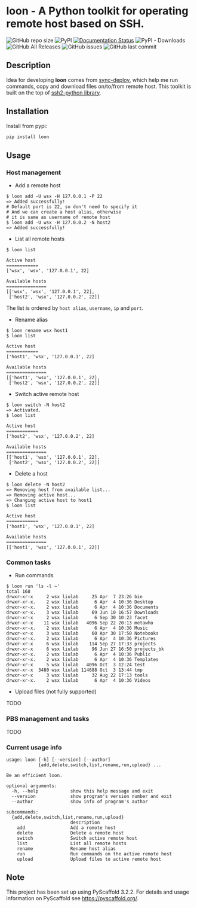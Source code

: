 # loon - A Python toolkit for operating remote host based on SSH.

![GitHub repo size](https://img.shields.io/github/repo-size/ShixiangWang/loon) ![PyPI](https://img.shields.io/pypi/v/loon?color=blue) [![Documentation Status](https://readthedocs.org/projects/loon/badge/?version=latest)](https://loon.readthedocs.io/en/latest/?badge=latest) ![PyPI - Downloads](https://img.shields.io/pypi/dm/loon) ![GitHub All Releases](https://img.shields.io/github/downloads/ShixiangWang/loon/total) ![GitHub issues](https://img.shields.io/github/issues-raw/ShixiangWang/loon) ![GitHub last commit](https://img.shields.io/github/last-commit/ShixiangWang/loon) 


## Description

Idea for developing **loon** comes from [sync-deploy](https://github.com/ShixiangWang/sync-deploy), which help me run commands, copy and download files on/to/from remote host. This toolkit is built on the top of [ssh2-python library](https://github.com/ParallelSSH/ssh2-python).

## Installation

Install from pypi:

```bash
pip install loon
```

## Usage

### Host management

- Add a remote host

```shell
$ loon add -U wsx -H 127.0.0.1 -P 22
=> Added successfully!
# Default port is 22, so don't need to specify it
# And we can create a host alias, otherwise
# it is same as username of remote host
$ loon add -U wsx -H 127.0.0.2 -N host2      
=> Added successfully!
```

- List all remote hosts

```shell
$ loon list

Active host
============
['wsx', 'wsx', '127.0.0.1', 22]

Available hosts
===============
[['wsx', 'wsx', '127.0.0.1', 22],
 ['host2', 'wsx', '127.0.0.2', 22]]
```

The list is ordered by `host alias`, `username`, `ip` and `port`.

- Rename alias

```shell
$ loon rename wsx host1
$ loon list

Active host
============
['host1', 'wsx', '127.0.0.1', 22]

Available hosts
===============
[['host1', 'wsx', '127.0.0.1', 22],
 ['host2', 'wsx', '127.0.0.2', 22]]
```

- Switch active remote host

```shell
$ loon switch -N host2
=> Activated.
$ loon list

Active host
============
['host2', 'wsx', '127.0.0.2', 22]

Available hosts
===============
[['host1', 'wsx', '127.0.0.1', 22],
 ['host2', 'wsx', '127.0.0.2', 22]]
```

- Delete a host

```shell
$ loon delete -N host2
=> Removing host from available list...
=> Removing active host...
=> Changing active host to host1
$ loon list

Active host
============
['host1', 'wsx', '127.0.0.1', 22]

Available hosts
===============
[['host1', 'wsx', '127.0.0.1', 22]]
```

### Common tasks

- Run commands

```shell
$ loon run 'ls -l ~'
total 168
drwxr-xr-x     2 wsx liulab     25 Apr  7 23:26 bin
drwxr-xr-x.    2 wsx liulab      6 Apr  4 10:36 Desktop
drwxr-xr-x.    2 wsx liulab      6 Apr  4 10:36 Documents
drwxr-xr-x.    3 wsx liulab     69 Jun 10 16:57 Downloads
drwxr-xr-x     2 wsx liulab      6 Sep 30 10:23 facet
drwxr-xr-x    11 wsx liulab   4096 Sep 22 20:13 metawho
drwxr-xr-x.    2 wsx liulab      6 Apr  4 10:36 Music
drwxr-xr-x     3 wsx liulab     60 Apr 30 17:50 Notebooks
drwxr-xr-x.    2 wsx liulab      6 Apr  4 10:36 Pictures
drwxr-xr-x     6 wsx liulab    114 Sep 27 17:33 projects
drwxr-xr-x     6 wsx liulab     96 Jun 27 16:50 projects_bk
drwxr-xr-x.    2 wsx liulab      6 Apr  4 10:36 Public
drwxr-xr-x.    2 wsx liulab      6 Apr  4 10:36 Templates
drwxr-xr-x     5 wsx liulab   4096 Oct  3 12:24 test
drwxr-xr-x  3480 wsx liulab 114688 Oct  3 13:44 tmp
drwxr-xr-x     3 wsx liulab     32 Aug 22 17:13 tools
drwxr-xr-x.    2 wsx liulab      6 Apr  4 10:36 Videos
```

- Upload files (not fully supported)

TODO

### PBS management and tasks

TODO

### Current usage info

```shell
usage: loon [-h] [--version] [--author]
            {add,delete,switch,list,rename,run,upload} ...

Be an efficient loon.

optional arguments:
  -h, --help            show this help message and exit
  --version             show program's version number and exit
  --author              show info of program's author

subcommands:
  {add,delete,switch,list,rename,run,upload}
                        description
    add                 Add a remote host
    delete              Delete a remote host
    switch              Switch active remote host
    list                List all remote hosts
    rename              Rename host alias
    run                 Run commands on the active remote host
    upload              Upload files to active remote host
```

## Note

This project has been set up using PyScaffold 3.2.2. For details and usage
information on PyScaffold see https://pyscaffold.org/.
